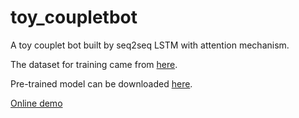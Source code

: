 # toy_coupletbot
A toy couplet bot built by seq2seq LSTM with attention mechanism.

The dataset for training came from [here](https://github.com/wb14123/couplet-dataset).

Pre-trained model can be downloaded [here](https://drive.google.com/open?id=1xH_q2ZCEIG8l8Tpfo79F6mPpBnHoxtT1).

[Online demo](https://ufownl.github.io/toy_coupletbot/?server=https://97.64.16.92:8080)
